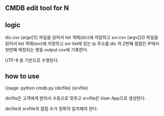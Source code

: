 ## CMDB edit tool for N

## logic
dic.csv (argv[1]) 파일을 읽어서 list 객체(dic)에 저장하고
svr.csv (argv[2]) 파일을 읽어서 list 객체(svr)에 저장하고
svr list에 있는 ip 주소를 dic 의 2번째 컬럼인 IP에서 첫번째 매칭되는 행을 output.csv에 기록한다.

UTF-8 을 기반으로 수행된다.

## how to use
Usage: python cmdb.py {dicfile} {srvfile}

dicfile은 고객에게 받아서 수동으로 맞추고
srvfile은 User App으로 생성한다.

dicfile과 srvfile의 컬럼 수가 정확히 일치해야 한다.

